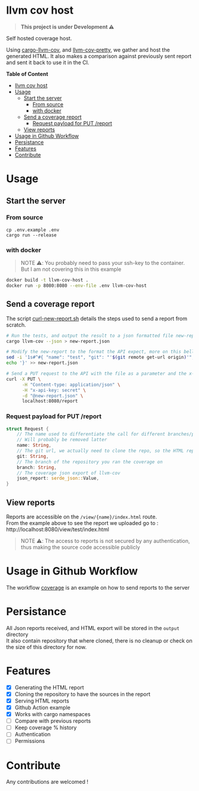 # llvm cov host

> **This project is under Development ⚠️**

Self hosted coverage host.

Using [cargo-llvm-cov](https://github.com/taiki-e/cargo-llvm-cov), and [llvm-cov-pretty](https://github.com/dnaka91/llvm-cov-pretty), we gather and host the generated HTML.
It also makes a comparison against previously sent report and sent it back to use it in the CI.

**Table of Content**

- [llvm cov host](#llvm-cov-host)
- [Usage](#usage)
  - [Start the server](#start-the-server)
    - [From source](#from-source)
    - [with docker](#with-docker)
  - [Send a coverage report](#send-a-coverage-report)
    - [Request payload for PUT /report](#request-payload-for-put-report)
  - [View reports](#view-reports)
- [Usage in Github Workflow](#usage-in-github-workflow)
- [Persistance](#persistance)
- [Features](#features)
- [Contribute](#contribute)

# Usage

## Start the server

### From source

```
cp .env.example .env
cargo run --release
```

### with docker

> NOTE ⚠️: You probably need to pass your ssh-key to the container.\
> But I am not covering this in this example

```sh
docker build -t llvm-cov-host .
docker run -p 8080:8080 --env-file .env llvm-cov-host
```

## Send a coverage report

The script [curl-new-report.sh](curl-new-report.sh) details the steps used to send a report from scratch.

```sh
# Run the tests, and output the result to a json formatted file new-report.json
cargo llvm-cov --json > new-report.json

# Modify the new-report to the format the API expect, more on this bellow in ()
sed -i '1s#^#{ "name": "test", "git": "'$(git remote get-url origin)'", "branch": "main", "json_report": #' new-report.json
echo '}' >> new-report.json

# Send a PUT request to the API with the file as a parameter and the x-api-key authentication.
curl -X PUT \
      -H "Content-type: application/json" \
      -H "x-api-key: secret" \
      -d "@new-report.json" \
      localhost:8080/report
```

### Request payload for PUT /report

```rs
struct Request {
    // The name used to differentiate the call for different branches/project
    // Will probably be removed latter
    name: String,
    // The git url, we actually need to clone the repo, so the HTML report can have/display the sources of your project.
    git: String,
    // The branch of the repository you ran the coverage on
    branch: String,
    // The coverage json export of llvm-cov
    json_report: serde_json::Value,
}
```

## View reports

Reports are accessible on the `/view/{name}/index.html` route.\
From the example above to see the report we uploaded go to : http://localhost:8080/view/test/index.html

> NOTE ⚠️: The access to reports is not secured by any authentication, thus making the source code accessible publicly


# Usage in Github Workflow

The workflow [coverage](.github/workflows/coverage.yml) is an example on how to send reports to the server

# Persistance

All Json reports received, and HTML export will be stored in the `output` directory \
It also contain repository that where cloned, there is no cleanup or check on the size of this directory for now.

# Features

- [x] Generating the HTML report
- [x] Cloning the repository to have the sources in the report
- [x] Serving HTML reports
- [x] Github Action example
- [x] Works with cargo namespaces
- [ ] Compare with previous reports
- [ ] Keep coverage % history
- [ ] Authentication
- [ ] Permissions

# Contribute

Any contributions are welcomed !